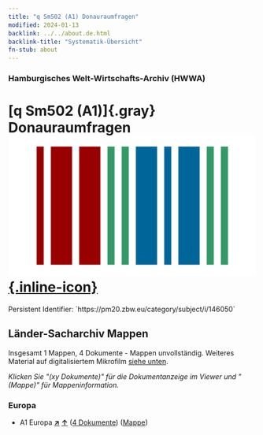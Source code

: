 ```yaml
---
title: "q Sm502 (A1) Donauraumfragen"
modified: 2024-01-13
backlink: ../../about.de.html
backlink-title: "Systematik-Übersicht"
fn-stub: about
---
```


### Hamburgisches Welt-Wirtschafts-Archiv (HWWA)

# [q Sm502 (A1)]{.gray}&#8201; Donauraumfragen &#160; [![Wikidata](/images/Wikidata-logo.svg "Wikidata"){.inline-icon}](http://www.wikidata.org/entity/Q104711424)

<div class="hint">Persistent Identifier: `https://pm20.zbw.eu/category/subject/i/146050`</div>







## Länder-Sacharchiv Mappen






Insgesamt 1 Mappen, 4 Dokumente - Mappen unvollständig. Weiteres Material auf digitalisiertem Mikrofilm [siehe unten](#filmsections).

_Klicken Sie "(xy Dokumente)" für die Dokumentanzeige im Viewer und "(Mappe)" für Mappeninformation._




### Europa

- A1 Europa [**&nearr;**](../../../geo/i/140892/about.de.html "Europa (alle Mappen)") [**&uarr;**](../../../geo/about.de.html#A1 "Ländersystematik") (<a href="https://pm20.zbw.eu/iiifview/folder/sh/140892,146050" title="über: Europa : Donauraumfragen" target="_blank">4 Dokumente</a>) ([Mappe](../../../../folder/sh/1408xx/140892/1460xx/146050/about.de.html))



<a id="filmsections" />













